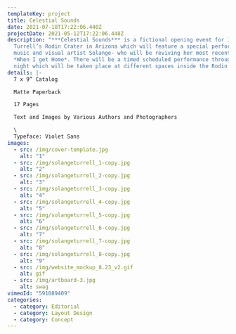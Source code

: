 ```yaml
---
templateKey: project
title: Celestial Sounds
date: 2021-07-18T17:22:06.440Z
projectDate: 2021-05-12T17:22:06.448Z
description: "***Celestial Sounds*** is a fictional opening event for James
  Turrell’s Rodin Crater in Arizona which will feature a special performance by
  music and visual artist Solange- who will be reviving her most recent album
  *When I get Home*. There will be a timed scheduled performance throughout the
  night which will be taken place at different spaces inside the Rodin Crater."
details: |-
  7 x 9” Catalog

  Matte Paperback

  17 Pages

  Text and Images by Various Authors and Photographers

  \
  Typeface: Violet Sans
images:
  - src: /img/cover-template.jpg
    alt: "1"
  - src: /img/solangeturrell_1-copy.jpg
    alt: "2"
  - src: /img/solangeturrell_2-copy.jpg
    alt: "3"
  - src: /img/solangeturrell_3-copy.jpg
    alt: "4"
  - src: /img/solangeturrell_4-copy.jpg
    alt: "5"
  - src: /img/solangeturrell_5-copy.jpg
    alt: "6"
  - src: /img/solangeturrell_6-copy.jpg
    alt: "7"
  - src: /img/solangeturrell_7-copy.jpg
    alt: "8"
  - src: /img/solangeturrell_8-copy.jpg
    alt: "9"
  - src: /img/website_mockup_8.23_v2.gif
    alt: gif
  - src: /img/artboard-3.jpg
    alt: swag
vimeoId: "591089409"
categories:
  - category: Editorial
  - category: Layout Design
  - category: Concept
---
```

